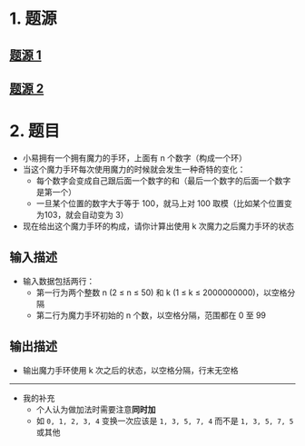 # 1. 题源

## [题源 1](https://fishc.com.cn/forum.php?mod=viewthread&tid=84761&ctid=588)

## [题源 2](https://www.nowcoder.com/questionTerminal/79c639e02bc94e6b919e3372c8e1dc5e)


# 2. 题目

- 小易拥有一个拥有魔力的手环，上面有 n 个数字（构成一个环）
- 当这个魔力手环每次使用魔力的时候就会发生一种奇特的变化：
	- 每个数字会变成自己跟后面一个数字的和（最后一个数字的后面一个数字是第一个）
	- 一旦某个位置的数字大于等于 100，就马上对 100 取模（比如某个位置变为103，就会自动变为 3）
- 现在给出这个魔力手环的构成，请你计算出使用 k 次魔力之后魔力手环的状态

## 输入描述

- 输入数据包括两行： 
	- 第一行为两个整数 n (2 ≤ n ≤ 50) 和 k (1 ≤ k ≤ 2000000000)，以空格分隔
	- 第二行为魔力手环初始的 n 个数，以空格分隔，范围都在 0 至 99

## 输出描述

- 输出魔力手环使用 k 次之后的状态，以空格分隔，行末无空格

***

- 我的补充
	- 个人认为做加法时需要注意**同时加**
	- 如 `0, 1, 2, 3, 4` 变换一次应该是 `1, 3, 5, 7, 4` 而不是 `1, 3, 5, 7, 5` 或其他

